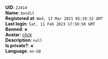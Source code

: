 **UID**: `22414`  
**Name**: `bondit`  
**Registered at**: `Wed, 17 Mar 2021 05:29:32 GMT`  
**Last login**: `Sat, 11 Feb 2023 17:50:50 GMT`  
**Banned**: `❌`  
**Avatar**: [click](/avatars/7ce7825d-14fb-41c9-9a5c-ca4b8914310e.gif)  
**Description**: ```null```  
**Is private?**: `❌`  
**Language**: `en-GB`